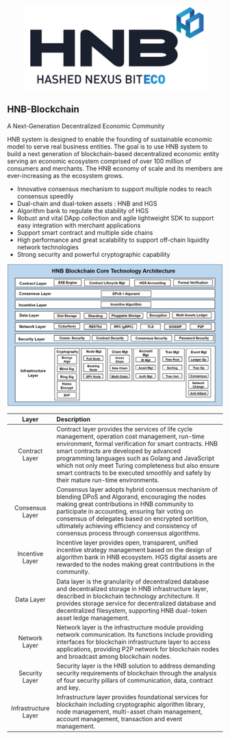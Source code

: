<p align="center"><img src="https://github.com/HNB-ECO/official-website/blob/master/HNB.JPG"></p>

## HNB-Blockchain
A Next-Generation Decentralized Economic Community

HNB system is designed to enable the founding of sustainable economic model to serve real business entities. The goal is to use HNB system to build a next generation of blockchain-based decentralized economic entity serving an economic ecosystem comprised of over 100 million of consumers and merchants. The HNB economy of scale and its members are ever-increasing as the ecosystem grows. 

+ Innovative consensus mechanism to support multiple nodes to reach consensus speedily
+ Dual-chain and dual-token assets : HNB and HGS
+ Algorithm bank to regulate the stability of HGS
+ Robust and vital DApp collection and agile lightweight SDK to support easy integration with merchant applications
+ Support smart contract and multiple side chains
+ High performance and great scalability to support off-chain liquidity network technologies
+ Strong security and powerful cryptographic capability

![HNB Blockchain Architecture](https://github.com/HNB-ECO/HNB-Blockchain/blob/master/HNB%20Blockchina%20Core%20Technology%20Architecture.png)


|Layer          |Description    |
|:-------------:|:------------- |
|Contract Layer|Contract layer provides the services of life cycle management, operation cost management, run-time environment, formal verification for smart contracts. HNB smart contracts are developed by advanced programming languages such as Golang and JavaScript which not only meet Turing completeness but also ensure smart contracts to be executed smoothly and safely by their mature run-time environments.|
|Consensus Layer|Consensus layer adopts hybrid consensus mechanism of blending DPoS and Algorand, encouraging the nodes making great contributions in HNB community to participate in accounting, ensuring fair voting on consensus of delegates based on encrypted sortition, ultimately achieving efficiency and consistency of consensus process through consensus algorithms.|
|Incentive Layer|Incentive layer provides open, transparent, unified incentive strategy management based on the design of algorithm bank in HNB ecosystem. HGS digital assets are rewarded to the nodes making great contributions in the community.|
|Data Layer|Data layer is the granularity of decentralized database and decentralized storage in HNB infrastructure layer, described in blockchain technology architecture. It provides storage service for decentralized database and decentralized filesystem, supporting HNB dual-token asset ledge management. |
|Network Layer|Network layer is the infrastructure module providing network communication. Its functions include providing interfaces for blockchain infrastructure layer to access applications, providing P2P network for blockchain nodes and broadcast among blockchain nodes. |
|Security Layer|Security layer is the HNB solution to address demanding security requirements of blockchain through the analysis of four security pillars of communication, data, contract and key.|
|Infrastructure Layer|Infrastructure layer provides foundational services for blockchain including cryptographic algorithm library, node management, multi-asset chain management, account management, transaction and event management.|
